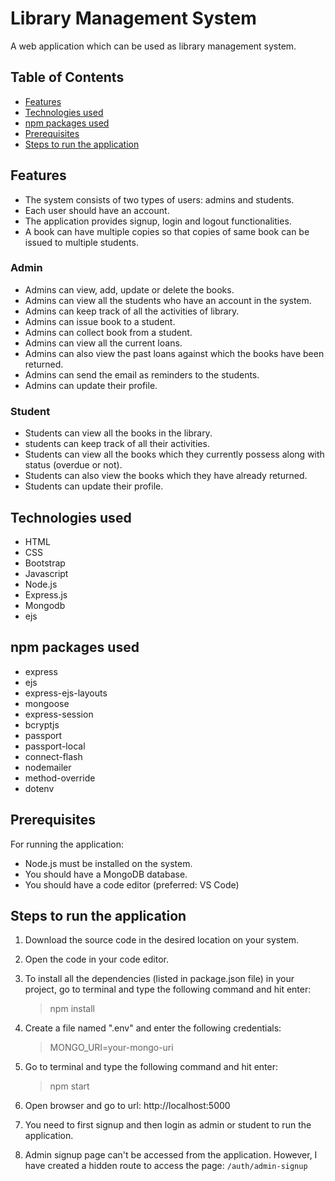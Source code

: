 # Library Management System

A web application which can be used as library management system.

## Table of Contents
* [Features](#features)
* [Technologies used](#technologies-used)
* [npm packages used](#npm-packages-used)
* [Prerequisites](#prerequisites)
* [Steps to run the application](#steps-to-run-the-application)

## Features
- The system consists of two types of users: admins and students.
- Each user should have an account.
- The application provides signup, login and logout functionalities.
- A book can have multiple copies so that copies of same book can be issued to multiple students.

### Admin
- Admins can view, add, update or delete the books.
- Admins can view all the students who have an account in the system.
- Admins can keep track of all the activities of library.
- Admins can issue book to a student.
- Admins can collect book from a student.
- Admins can view all the current loans.
- Admins can also view the past loans against which the books have been returned.
- Admins can send the email as reminders to the students.
- Admins can update their profile.

### Student
- Students can view all the books in the library.
- students can keep track of all their activities.
- Students can view all the books which they currently possess along with status (overdue or not).
- Students can also view the books which they have already returned.
- Students can update their profile.


## Technologies used
- HTML
- CSS
- Bootstrap
- Javascript
- Node.js
- Express.js
- Mongodb
- ejs

## npm packages used
- express
- ejs
- express-ejs-layouts
- mongoose
- express-session
- bcryptjs
- passport
- passport-local
- connect-flash
- nodemailer
- method-override
- dotenv

## Prerequisites
For running the application:
- Node.js must be installed on the system.
- You should have a MongoDB database.
- You should have a code editor (preferred: VS Code)

## Steps to run the application
1. Download the source code in the desired location on your system.

2. Open the code in your code editor.

3. To install all the dependencies (listed in package.json file) in your project, go to terminal and type the following command and hit enter:
	> npm install

4. Create a file named ".env" and enter the following credentials:
	> MONGO_URI=your-mongo-uri

5. Go to terminal and type the following command and hit enter:
	> npm start

6. Open browser and go to url: http://localhost:5000

7. You need to first signup and then login as admin or student to run the application.

8. Admin signup page can't be accessed from the application. However, I have created a hidden route to access the page: `/auth/admin-signup`
